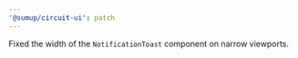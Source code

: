 ```yaml
---
'@sumup/circuit-ui': patch
---
```


Fixed the width of the `NotificationToast` component on narrow viewports.
